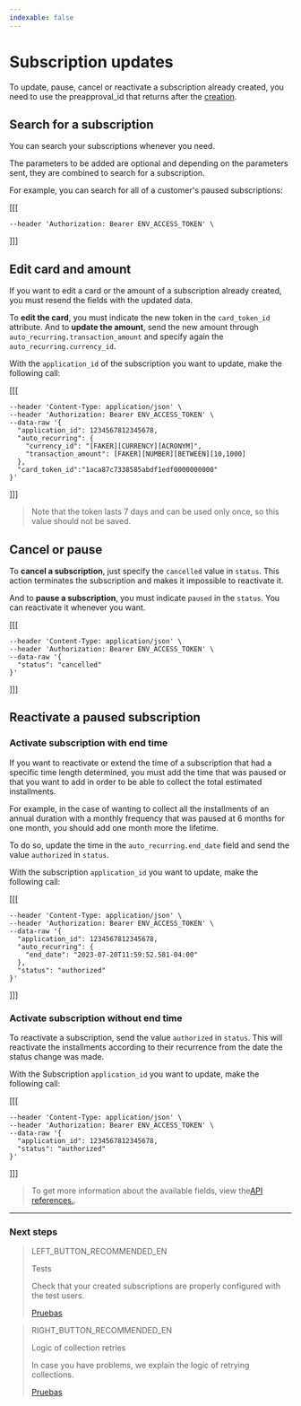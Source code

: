 ```yaml
---
indexable: false
---
```


# Subscription updates

To update, pause, cancel or reactivate a subscription already created, you need to use the preapproval_id that returns after the <a href="https://www.mercadopago[FAKER][URL][DOMAIN]/subscriptions/integration/" target="_blank">creation</a>. 

## Search for a subscription

You can search your subscriptions whenever you need. 

The parameters to be added are optional and depending on the parameters sent, they are combined to search for a subscription. 

For example, you can search for all of a customer's paused subscriptions: 

[[[
```curl curl --location --request GET 'https://api.mercadopago.com/preapproval/search?status=paused&payer_email=[FAKER][INTERNET][FREE_EMAIL]' \
--header 'Authorization: Bearer ENV_ACCESS_TOKEN' \
```
]]]


## Edit card and amount

If you want to edit a card or the amount of a subscription already created, you must resend the fields with the updated data. 

To __edit the card__, you must indicate the new token in the `card_token_id` attribute. And to __update the amount__, send the new amount through `auto_recurring.transaction_amount` and specify again the `auto_recurring.currency_id`.

With the `application_id` of the subscription you want to update, make the following call: 

[[[
```curl curl --location --request PUT 'https://api.mercadopago.com/preapproval/<PREAPPROVAL_ID>' \
--header 'Content-Type: application/json' \
--header 'Authorization: Bearer ENV_ACCESS_TOKEN' \
--data-raw '{
  "application_id": 1234567812345678,
  "auto_recurring": {
    "currency_id": "[FAKER][CURRENCY][ACRONYM]",
    "transaction_amount": [FAKER][NUMBER][BETWEEN][10,1000]
  },
  "card_token_id":"1aca87c7338585abdf1edf0000000000"
}'
```
]]]

>Note that the token lasts 7 days and can be used only once, so this value should not be saved.

## Cancel or pause

To __cancel a subscription__, just specify the `cancelled` value in `status`. This action terminates the subscription and makes it impossible to reactivate it.

And to __pause a subscription__, you must indicate `paused` in the `status`. You can reactivate it whenever you want.  


[[[
```curl curl --location --request PUT 'https://api.mercadopago.com/preapproval/<PREAPPROVAL_ID>' \
--header 'Content-Type: application/json' \
--header 'Authorization: Bearer ENV_ACCESS_TOKEN' \
--data-raw '{
  "status": "cancelled"
}'
```
]]]

## Reactivate a paused subscription

### Activate subscription with end time

If you want to reactivate or extend the time of a subscription that had a specific time length determined, you must add the time that was paused or that you want to add in order to be able to collect the total estimated installments. 

For example, in the case of wanting to collect all the installments of an annual duration with a monthly frequency that was paused at 6 months for one month, you should add one month more the lifetime.

To do so, update the time in the `auto_recurring.end_date` field and send the value `authorized` in `status`.

With the subscription `application_id` you want to update, make the following call: 


[[[
```curl curl --location --request PUT 'https://api.mercadopago.com/preapproval/<PREAPPROVAL_ID>' \
--header 'Content-Type: application/json' \
--header 'Authorization: Bearer ENV_ACCESS_TOKEN' \
--data-raw '{
  "application_id": 1234567812345678,
  "auto_recurring": {
    "end_date": "2023-07-20T11:59:52.581-04:00"
  },
  "status": "authorized"
}'
```
]]]

### Activate subscription without end time

To reactivate a subscription, send the value `authorized` in `status`. This will reactivate the installments according to their recurrence from the date the status change was made.

With the Subscription `application_id` you want to update, make the following call: 

[[[
```curl curl --location --request PUT 'https://api.mercadopago.com/preapproval/<PREAPPROVAL_ID>' \
--header 'Content-Type: application/json' \
--header 'Authorization: Bearer ENV_ACCESS_TOKEN' \
--data-raw '{
  "application_id": 1234567812345678,
  "status": "authorized"
}'
```
]]]

>To get more information about the available fields, view the<a href="https://www.mercadopago[FAKER][URL][DOMAIN]/developers/es/reference/" target="_blank">API references.</a>.


------------
### Next steps

> LEFT_BUTTON_RECOMMENDED_EN
>
> Tests
>
> Check that your created subscriptions are properly configured with the test users.  
>
> [Pruebas](http://www.mercadopago[FAKER][URL][DOMAIN]/developers/es/guides/online-payments/subscriptions/testing/)


> RIGHT_BUTTON_RECOMMENDED_EN
>
> Logic of collection retries
>
> In case you have problems, we explain the logic of retrying collections.
>
> [Pruebas](http://www.mercadopago[FAKER][URL][DOMAIN]/developers/es/guides/online-payments/subscriptions/payment-retry/)